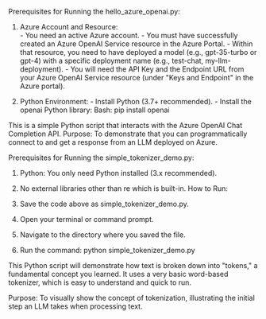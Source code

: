 Prerequisites for Running the hello_azure_openai.py:
  
  1. Azure Account and Resource:  
    - You need an active Azure account.
    - You must have successfully created an Azure OpenAI Service resource in the Azure Portal.
    - Within that resource, you need to have deployed a model (e.g., gpt-35-turbo or gpt-4) with a specific deployment name (e.g., test-chat, my-llm-deployment).
    - You will need the API Key and the Endpoint URL from your Azure OpenAI Service resource (under "Keys and Endpoint" in the Azure portal).
  
  2. Python Environment:
    - Install Python (3.7+ recommended).
    - Install the openai Python library:
      Bash: pip install openai
   
  This is a simple Python script that interacts with the Azure OpenAI Chat Completion API.
  Purpose: To demonstrate that you can programmatically connect to and get a response from an LLM deployed on Azure.

Prerequisites for Running the simple_tokenizer_demo.py:
  
  1. Python: You only need Python installed (3.x recommended).
  2. No external libraries other than re which is built-in.
  How to Run:
  
  1. Save the code above as simple_tokenizer_demo.py.
  2. Open your terminal or command prompt.
  3. Navigate to the directory where you saved the file.
  4. Run the command: python simple_tokenizer_demo.py
  
  This Python script will demonstrate how text is broken down into "tokens," a fundamental concept you learned. It uses a very basic word-based tokenizer, which is easy to understand and quick to run.
  
  Purpose: To visually show the concept of tokenization, illustrating the initial step an LLM takes when processing text.
